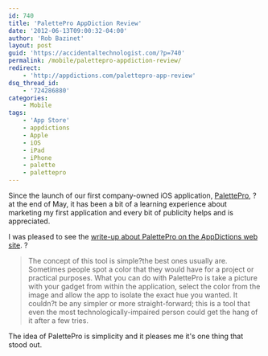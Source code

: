 ```yaml
---
id: 740
title: 'PalettePro AppDiction Review'
date: '2012-06-13T09:00:32-04:00'
author: 'Rob Bazinet'
layout: post
guid: 'https://accidentaltechnologist.com/?p=740'
permalink: /mobile/palettepro-appdiction-review/
redirect:
    - 'http://appdictions.com/palettepro-app-review'
dsq_thread_id:
    - '724286880'
categories:
    - Mobile
tags:
    - 'App Store'
    - appdictions
    - Apple
    - iOS
    - iPad
    - iPhone
    - palette
    - palettepro
---
```


Since the launch of our first company-owned iOS application, [PalettePro](http://blog.stillriversoftware.com/2012/05/29/palette-pro-available-in-the-apple-app-store/), ?at the end of May, it has been a bit of a learning experience about marketing my first application and every bit of publicity helps and is appreciated.

I was pleased to see the [write-up about PalettePro on the AppDictions web site](http://appdictions.com/palettepro-app-review/). ?

> The concept of this tool is simple?the best ones usually are. Sometimes people spot a color that they would have for a project or practical purposes. What you can do with PalettePro is take a picture with your gadget from within the application, select the color from the image and allow the app to isolate the exact hue you wanted. It couldn?t be any simpler or more straight-forward; this is a tool that even the most technologically-impaired person could get the hang of it after a few tries.

The idea of PalettePro is simplicity and it pleases me it's one thing that stood out.